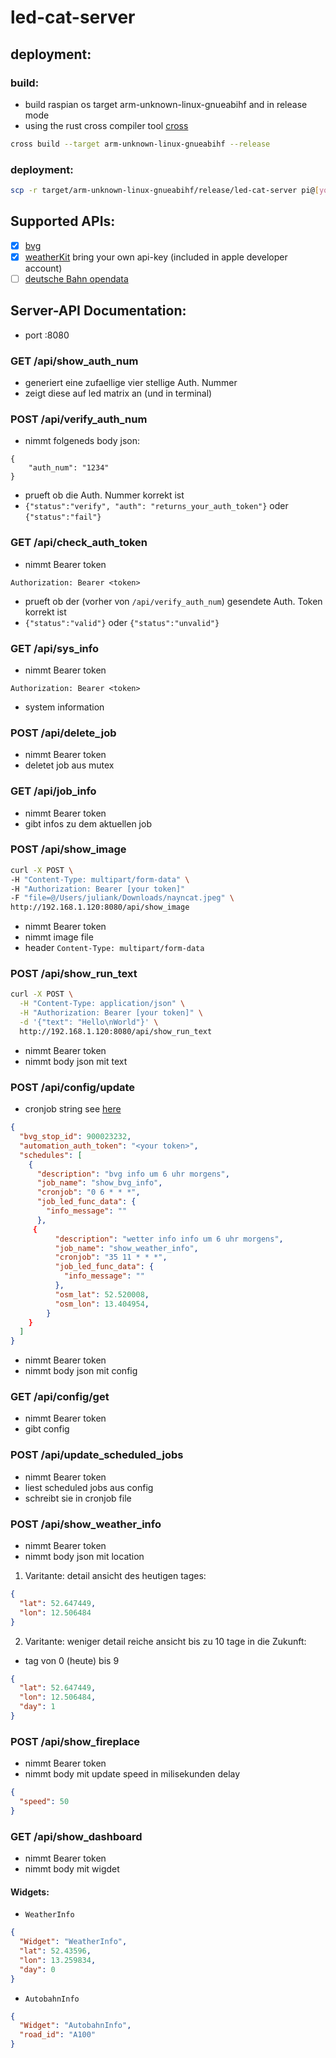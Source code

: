 # led-cat-server

## deployment:

### build:

- build raspian os target arm-unknown-linux-gnueabihf and in release mode
- using the rust cross compiler tool [cross](https://github.com/rust-embedded/cross)

```bash
cross build --target arm-unknown-linux-gnueabihf --release
```

### deployment:

```bash
scp -r target/arm-unknown-linux-gnueabihf/release/led-cat-server pi@[your_ip]:/home/pi
```

## Supported APIs:

- [x] [bvg](https://v6.bvg.transport.rest/getting-started.html)
- [x] [weatherKit](https://developer.apple.com/weatherkit/get-started/) bring your own api-key (included in apple developer account)
- [ ] [deutsche Bahn opendata](https://data.deutschebahn.com/)

## Server-API Documentation:

- port :8080

### GET /api/show_auth_num

- generiert eine zufaellige vier stellige Auth. Nummer
- zeigt diese auf led matrix an (und in terminal)

### POST /api/verify_auth_num

- nimmt folgeneds body json:

```
{
    "auth_num": "1234"
}
```

- prueft ob die Auth. Nummer korrekt ist
- `{"status":"verify", "auth": "returns_your_auth_token"}` oder `{"status":"fail"}`

### GET /api/check_auth_token

- nimmt Bearer token

```
Authorization: Bearer <token>
```

- prueft ob der (vorher von `/api/verify_auth_num`) gesendete Auth. Token korrekt ist
- `{"status":"valid"}` oder `{"status":"unvalid"}`

### GET /api/sys_info

- nimmt Bearer token

```
Authorization: Bearer <token>
```

- system information

### POST /api/delete_job

- nimmt Bearer token
- deletet job aus mutex

### GET /api/job_info

- nimmt Bearer token
- gibt infos zu dem aktuellen job

### POST /api/show_image

```bash
curl -X POST \
-H "Content-Type: multipart/form-data" \
-H "Authorization: Bearer [your token]"
-F "file=@/Users/juliank/Downloads/nayncat.jpeg" \
http://192.168.1.120:8080/api/show_image
```

- nimmt Bearer token
- nimmt image file
- header `Content-Type: multipart/form-data`

### POST /api/show_run_text

```bash
curl -X POST \
  -H "Content-Type: application/json" \
  -H "Authorization: Bearer [your token]" \
  -d '{"text": "Hello\nWorld"}' \
  http://192.168.1.120:8080/api/show_run_text
```

- nimmt Bearer token
- nimmt body json mit text

### POST /api/config/update

- cronjob string see [here](https://crontab.guru/)

```json
{
  "bvg_stop_id": 900023232,
  "automation_auth_token": "<your token>",
  "schedules": [
    {
      "description": "bvg info um 6 uhr morgens",
      "job_name": "show_bvg_info",
      "cronjob": "0 6 * * *",
      "job_led_func_data": {
        "info_message": ""
      },
     {
          "description": "wetter info info um 6 uhr morgens",
          "job_name": "show_weather_info",
          "cronjob": "35 11 * * *",
          "job_led_func_data": {
            "info_message": ""
          },
          "osm_lat": 52.520008,
          "osm_lon": 13.404954,
        }
    }
  ]
}
```

- nimmt Bearer token
- nimmt body json mit config

### GET /api/config/get

- nimmt Bearer token
- gibt config

### POST /api/update_scheduled_jobs

- nimmt Bearer token
- liest scheduled jobs aus config
- schreibt sie in cronjob file

### POST /api/show_weather_info

- nimmt Bearer token
- nimmt body json mit location

1. Varitante: detail ansicht des heutigen tages:

```json
{
  "lat": 52.647449,
  "lon": 12.506484
}
```

2. Varitante: weniger detail reiche ansicht bis zu 10 tage in die Zukunft:

- tag von 0 (heute) bis 9

```json
{
  "lat": 52.647449,
  "lon": 12.506484,
  "day": 1
}
```

### POST /api/show_fireplace

- nimmt Bearer token
- nimmt body mit update speed in milisekunden delay

```json
{
  "speed": 50
}
```

### GET /api/show_dashboard

- nimmt Bearer token
- nimmt body mit wigdet

#### Widgets:

- `WeatherInfo`

```json
{
  "Widget": "WeatherInfo",
  "lat": 52.43596,
  "lon": 13.259834,
  "day": 0
}
```

- `AutobahnInfo`

```json
{
  "Widget": "AutobahnInfo",
  "road_id": "A100"
}
```
